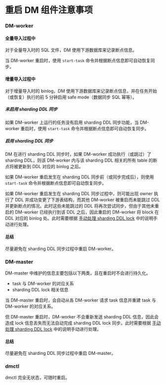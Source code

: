 重启 DM 组件注意事项
===

### DM-worker

#### 全量导入过程中

对于全量导入时的 SQL 文件，DM 使用下游数据库来记录断点信息。

当 DM-worker 重启时，使用 `start-task` 命令并根据断点信息即可自动恢复同步。

#### 增量导入过程中

对于增量导入时的 binlog，DM 使用下游数据库来记录断点信息，并在任务开始（或恢复）执行的前 5 分钟启用 safe mode（数据同步 SQL 幂等）。

##### 未启用 sharding DDL 同步

如果 DM-worker 上运行的任务没有启用 sharding DDL 同步功能，当 DM-worker 重启时，使用 `start-task` 命令并根据断点信息即可自动恢复同步。

##### 启用 sharding DDL 同步

DM 在进行 sharding DDL 同步时，如果 DM-worker 成功执行（或跳过）了 sharding DDL，则该 DM-worker 内与该 sharding DDL 相关的所有 table 的断点将被更新到 DDL 对应的 binlog 之后。

如果 DM-worker 重启发生在 sharding DDL 同步前（或同步完成后），则使用 `start-task` 命令并根据断点信息即可自动恢复同步。

如果 DM-worker 重启发生在 sharding DDL 同步过程中，则可能出现 owner 执行了 DDL 并成功变更了下游表结构，而其他 DM-worker 被重启而未能跳过 DDL 并更新断点的情况。此时这些未能跳过的 DDL 将再次尝试同步，但由于其他未重启的 DM-worker 已经执行到该 DDL 之后，因此重启的 DM-worker 将 block 在 DDL 对应的 binlog 处。此时需要根据 [手动处理 sharding DDL lock](../shard-table/handle-DDL-lock.md) 中的说明手动进行处理。

#### 总结

尽量避免在 sharding DDL 同步过程中重启 DM-worker。


### DM-master

DM-master 中维护的信息主要包括以下两类，且在重启时不会进行持久化。

- task 与 DM-worker 的对应关系
- sharding DDL lock 相关信息

当 DM-master 重启时，会自动从各 DM-worker 请求 task 信息并重建 task 与 DM-worker 的对应关系。

但 DM-master 重启时，DM-worker 不会重新发送 sharding DDL 信息，因此会造成 lock 信息丢失而无法自动完成 sharding DDL lock 同步。此时需要根据 [手动处理 sharding DDL lock](../shard-table/handle-DDL-lock.md) 中的说明手动进行处理。

#### 总结

尽量避免在 sharding DDL 同步过程中重启 DM-master。


### dmctl

dmctl 完全无状态，可随时重启。

